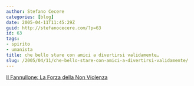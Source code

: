 ```yaml
---
author: Stefano Cecere
categories: [blog]
date: 2005-04-11T11:45:29Z
guid: http://stefanocecere.com/?p=63
id: 63
tags:
- spirito
- umanista
title: che bello stare con amici a divertirsi validamente…
slug: /2005/04/11/che-bello-stare-con-amici-a-divertirsi-validamente/
---
```


<a href="http://www.ilfannullone.it/index.php?id=foto&tx_gooffotoboek_pi1_srcdir=20050410_incontro_non_violenza" target="_blank">Il Fannullone: La Forza della Non Violenza</a>